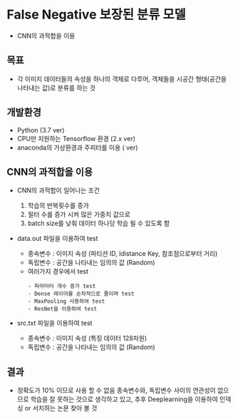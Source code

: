 # False Negative 보장된 분류 모델

- CNN의 과적합을 이용

## 목표

- 각 이미지 데이터들의 속성을 하나의 객체로 다루어, 객체들을 시공간 형태(공간을 나타내는 값)로 분류를 하는 것

## 개발환경

- Python (3.7 ver)
- CPU만 지원하는 Tensorflow 환경 (2.x ver)
- anaconda의 가상환경과 주피터를 이용 ( ver)

## CNN의 과적합을 이용

- CNN의 과적합이 일어나는 조건
  1. 학습의 반복횟수를 증가
  2. 필터 수를 증가 시켜 많은 가중치 값으로
  3. batch size를 낮춰 데이터 하나당 학습 될 수 있도록 함

- data.out 파일을 이용하여 test
  - 종속변수 : 이미지 속성 (파티션 ID, Idistance Key, 참조점으로부터 거리)
  - 독립변수 : 공간을 나타내는 임의의 값 (Random)
  - 여러가지 경우에서 test
    ```
    - 파라미터 개수 증가 test
    - Dense 레이어를 순차적으로 줄이며 test
    - MaxPooling 사용하여 test
    - ResNet을 이용하여 test
    ```
    
- src.txt 파일을 이용하여 test
  - 종속변수 : 이미지 속성 (특징 데이터 128차원)
  - 독립변수 : 공간을 나타내는 임의의 값 (Random)
  
## 결과

- 정확도가 10% 이므로 사용 할 수 없음 종속변수와, 독립변수 사이의 연관성이 없으므로 학습을 잘 못하는 것으로 생각하고 있고, 추후 Deeplearning을 이용하여 인덱싱 or 서치하는 논문 찾아 볼 것
